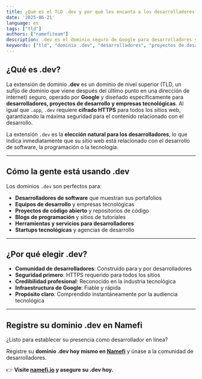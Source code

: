```yaml
---
title: ¿Qué es el TLD .dev y por qué les encanta a los desarrolladores?
date: '2025-06-21'
language: es
tags: ["tld"]
authors: ["namefiteam"]
description: .dev es el dominio seguro de Google para desarrolladores y proyectos de desarrollo. Descubra por qué es la opción principal para programadores, empresas tecnológicas y equipos de desarrollo.
keywords: ["tld", "dominio .dev", "desarrolladores", "proyectos de desarrollo", "empresas tecnológicas", "programación", "HTTPS", "Google"]
---
```


## **¿Qué es .dev?**

La extensión de dominio **.dev** es un dominio de nivel superior (TLD, un sufijo de dominio que viene después del último punto en una dirección de internet) seguro, operado por **Google** y diseñado específicamente para **desarrolladores, proyectos de desarrollo y empresas tecnológicas**. Al igual que `.app`, `.dev` requiere **cifrado HTTPS** para todos los sitios web, garantizando la máxima seguridad para el contenido relacionado con el desarrollo.

La extensión `.dev` es la **elección natural para los desarrolladores**, lo que indica inmediatamente que su sitio web está relacionado con el desarrollo de software, la programación o la tecnología.

---

## **Cómo la gente está usando .dev**

Los dominios `.dev` son perfectos para:

*   **Desarrolladores de software** que muestran sus portafolios
*   **Equipos de desarrollo** y empresas tecnológicas
*   **Proyectos de código abierto** y repositorios de código
*   **Blogs de programación** y sitios de tutoriales
*   **Herramientas y servicios para desarrolladores**
*   **Startups tecnológicas** y agencias de desarrollo

---

## **¿Por qué elegir .dev?**

*   **Comunidad de desarrolladores**: Construido para y por desarrolladores
*   **Seguridad primero**: HTTPS requerido para todos los sitios
*   **Credibilidad profesional**: Reconocido en la industria tecnológica
*   **Infraestructura de Google**: Fiable y rápida
*   **Propósito claro**: Comprendido instantáneamente por la audiencia tecnológica

---

## **Registre su dominio .dev en Namefi**

¿Listo para establecer su presencia como desarrollador en línea?

Registre su **dominio .dev hoy mismo en [Namefi](https://namefi.io)** y únase a la comunidad de desarrolladores.

👉 **Visite [namefi.io](https://namefi.io) y asegure su .dev hoy.**